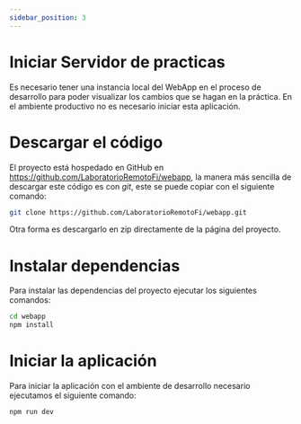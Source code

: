 ```yaml
---
sidebar_position: 3
---
```


# Iniciar Servidor de practicas

Es necesario tener una instancia local del WebApp en el proceso de desarrollo para poder visualizar los cambios que se hagan en la práctica. En el ambiente productivo no es necesario iniciar esta aplicación.

# Descargar el código

El proyecto está hospedado en GitHub en https://github.com/LaboratorioRemotoFi/webapp, la manera más sencilla de descargar este código es con _git_, este se puede copiar con el siguiente comando:

```bash
git clone https://github.com/LaboratorioRemotoFi/webapp.git
```

Otra forma es descargarlo en zip directamente de la página del proyecto.

# Instalar dependencias

Para instalar las dependencias del proyecto ejecutar los siguientes comandos:

```bash
cd webapp
npm install
```

# Iniciar la aplicación

Para iniciar la aplicación con el ambiente de desarrollo necesario ejecutamos el siguiente comando:

```bash
npm run dev
```
